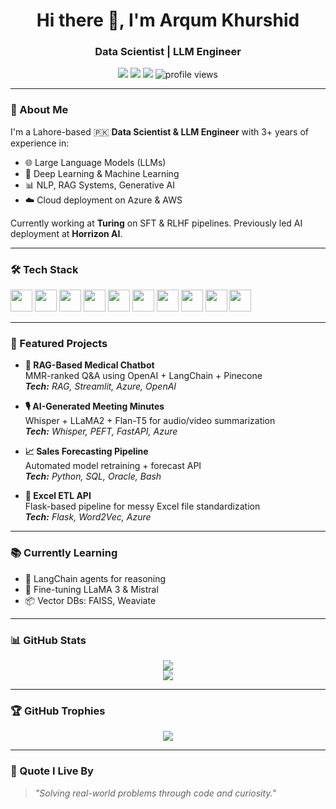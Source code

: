 <h1 align="center">Hi there 👋, I'm Arqum Khurshid</h1>
<h3 align="center">Data Scientist | LLM Engineer</h3>

<p align="center">
  <a href="mailto:arqum.khurshid@gmail.com"><img src="https://img.shields.io/badge/Email-D14836?style=for-the-badge&logo=gmail&logoColor=white" /></a>
  <a href="https://linkedin.com/in/arqum-k"><img src="https://img.shields.io/badge/LinkedIn-0077B5?style=for-the-badge&logo=linkedin&logoColor=white" /></a>
  <a href="https://github.com/arqumk"><img src="https://img.shields.io/github/followers/arqumk?label=Follow&style=for-the-badge&logo=github" /></a>
  <img src="https://komarev.com/ghpvc/?username=arqumk&style=for-the-badge" alt="profile views"/>
</p>

---

### 🧠 About Me

I'm a Lahore-based 🇵🇰 **Data Scientist & LLM Engineer** with 3+ years of experience in:

- 🌐 Large Language Models (LLMs)
- 🤖 Deep Learning & Machine Learning
- 📊 NLP, RAG Systems, Generative AI
- ☁️ Cloud deployment on Azure & AWS

Currently working at **Turing** on SFT & RLHF pipelines. Previously led AI deployment at **Horrizon AI**.

---

### 🛠 Tech Stack

<p>
  <img src="https://cdn.jsdelivr.net/gh/devicons/devicon/icons/python/python-original.svg" width="35"/>
  <img src="https://cdn.jsdelivr.net/gh/devicons/devicon/icons/pytorch/pytorch-original.svg" width="35"/>
  <img src="https://cdn.jsdelivr.net/gh/devicons/devicon/icons/tensorflow/tensorflow-original.svg" width="35"/>
  <img src="https://cdn.jsdelivr.net/gh/devicons/devicon/icons/pandas/pandas-original.svg" width="35"/>
  <img src="https://cdn.jsdelivr.net/gh/devicons/devicon/icons/opencv/opencv-original.svg" width="35"/>
  <img src="https://cdn.jsdelivr.net/gh/devicons/devicon/icons/mysql/mysql-original.svg" width="35"/>
  <img src="https://cdn.jsdelivr.net/gh/devicons/devicon/icons/docker/docker-original.svg" width="35"/>
  <img src="https://cdn.jsdelivr.net/gh/devicons/devicon/icons/azure/azure-original.svg" width="35"/>
  <img src="https://cdn.jsdelivr.net/gh/devicons/devicon/icons/git/git-original.svg" width="35"/>
  <img src="https://cdn.jsdelivr.net/gh/devicons/devicon/icons/github/github-original.svg" width="35"/>
</p>

---

### 🚀 Featured Projects

- **💊 RAG-Based Medical Chatbot**  
  MMR-ranked Q&A using OpenAI + LangChain + Pinecone  
  _**Tech:** RAG, Streamlit, Azure, OpenAI_

- **🎙 AI-Generated Meeting Minutes**  
  Whisper + LLaMA2 + Flan-T5 for audio/video summarization  
  _**Tech:** Whisper, PEFT, FastAPI, Azure_

- **📈 Sales Forecasting Pipeline**  
  Automated model retraining + forecast API  
  _**Tech:** Python, SQL, Oracle, Bash_

- **📂 Excel ETL API**  
  Flask-based pipeline for messy Excel file standardization  
  _**Tech:** Flask, Word2Vec, Azure_

---

### 📚 Currently Learning

- 🧠 LangChain agents for reasoning  
- 🔧 Fine-tuning LLaMA 3 & Mistral  
- 📦 Vector DBs: FAISS, Weaviate

---

### 📊 GitHub Stats

<p align="center">
  <picture>
    <source 
      srcset="https://github-readme-stats.vercel.app/api?username=arqumk&show_icons=true&theme=default"
      media="(prefers-color-scheme: light)" />
    <source 
      srcset="https://github-readme-stats.vercel.app/api?username=arqumk&show_icons=true&theme=tokyonight"
      media="(prefers-color-scheme: dark)" />
    <img src="https://github-readme-stats.vercel.app/api?username=arqumk&show_icons=true" />
  </picture>
  <br/>
  <img src="https://github-readme-stats.vercel.app/api/top-langs/?username=arqumk&layout=compact&theme=tokyonight" />
</p>

---

### 🏆 GitHub Trophies

<p align="center">
  <img src="https://github-profile-trophy.vercel.app/?username=arqumk&theme=gruvbox&row=1&column=7" />
</p>

---

### 💬 Quote I Live By

> _"Solving real-world problems through code and curiosity."_
